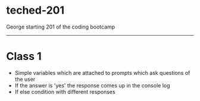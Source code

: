 # teched-201
George starting 201 of the coding bootcamp

___________________________________________________________________________
# Class 1
- Simple variables which are attached to prompts which ask questions of the user
- If the answer is 'yes' the response comes up in the console log
- If else condition with different responses
